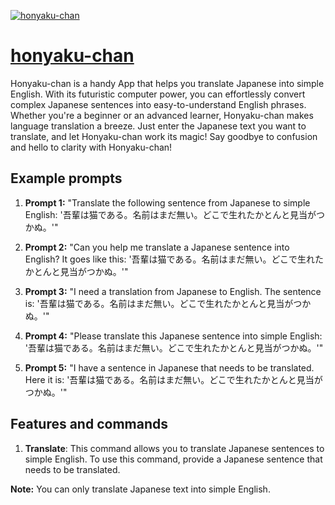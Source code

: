 [![honyaku-chan](https://files.oaiusercontent.com/file-B34HRWo0oVEc0fDGxpKEZ6hK?se=2123-10-17T10%3A15%3A08Z&sp=r&sv=2021-08-06&sr=b&rscc=max-age%3D31536000%2C%20immutable&rscd=attachment%3B%20filename%3D7fb92cb3-2f14-4f7b-ab31-1e06d9eabe7b.png&sig=E8YNFaQpp0YRCpDk64Uh1N7qEpK37/7Wkd%2B8/hdqf88%3D)](https://chat.openai.com/g/g-RrynLNfvr-honyaku-chan)

# [honyaku-chan](https://chat.openai.com/g/g-RrynLNfvr-honyaku-chan)

Honyaku-chan is a handy App that helps you translate Japanese into simple English. With its futuristic computer power, you can effortlessly convert complex Japanese sentences into easy-to-understand English phrases. Whether you're a beginner or an advanced learner, Honyaku-chan makes language translation a breeze. Just enter the Japanese text you want to translate, and let Honyaku-chan work its magic! Say goodbye to confusion and hello to clarity with Honyaku-chan!

## Example prompts

1. **Prompt 1:** "Translate the following sentence from Japanese to simple English: '吾輩は猫である。名前はまだ無い。どこで生れたかとんと見当がつかぬ。'"

2. **Prompt 2:** "Can you help me translate a Japanese sentence into English? It goes like this: '吾輩は猫である。名前はまだ無い。どこで生れたかとんと見当がつかぬ。'"

3. **Prompt 3:** "I need a translation from Japanese to English. The sentence is: '吾輩は猫である。名前はまだ無い。どこで生れたかとんと見当がつかぬ。'"

4. **Prompt 4:** "Please translate this Japanese sentence into simple English: '吾輩は猫である。名前はまだ無い。どこで生れたかとんと見当がつかぬ。'"

5. **Prompt 5:** "I have a sentence in Japanese that needs to be translated. Here it is: '吾輩は猫である。名前はまだ無い。どこで生れたかとんと見当がつかぬ。'"

## Features and commands

1. **Translate**: This command allows you to translate Japanese sentences to simple English. To use this command, provide a Japanese sentence that needs to be translated.

**Note:** You can only translate Japanese text into simple English.